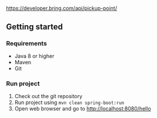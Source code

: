 # 

https://developer.bring.com/api/pickup-point/

## Getting started
### Requirements
- Java 8 or higher
- Maven
- Git

### Run project
1. Check out the git repository
2. Run project using `mvn clean spring-boot:run`
3. Open web browser and go to [http://localhost:8080/hello](http://localhost:8080/hello)